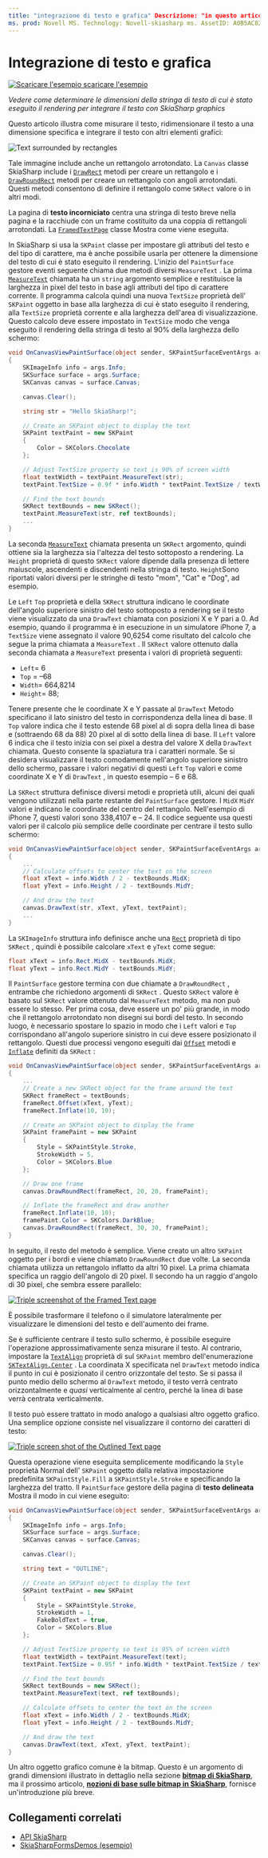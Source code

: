 ```yaml
---
title: "integrazione di testo e grafica" Descrizione: "in questo articolo viene illustrato come determinare le dimensioni della stringa di testo di cui è stato eseguito il rendering per integrare il testo con la grafica SkiaSharp in Xamarin.Forms applicazioni e come illustrato nel codice di esempio".
ms. prod: Novell MS. Technology: Novell-skiasharp ms. AssetID: A0B5AC82-7736-4AD8-AA16-FE43E18D203C autore: davidbritch ms. Author: dabritch ms. Date: 03/10/2017 no-loc: [ Xamarin.Forms , Xamarin.Essentials ]
---
```


# <a name="integrating-text-and-graphics"></a>Integrazione di testo e grafica

[![Scaricare ](~/media/shared/download.png) l'esempio scaricare l'esempio](https://docs.microsoft.com/samples/xamarin/xamarin-forms-samples/skiasharpforms-demos)

_Vedere come determinare le dimensioni della stringa di testo di cui è stato eseguito il rendering per integrare il testo con SkiaSharp graphics_

Questo articolo illustra come misurare il testo, ridimensionare il testo a una dimensione specifica e integrare il testo con altri elementi grafici:

![](text-images/textandgraphicsexample.png "Text surrounded by rectangles")

Tale immagine include anche un rettangolo arrotondato. La `Canvas` classe SkiaSharp include i [`DrawRect`](xref:SkiaSharp.SKCanvas.DrawRect*) metodi per creare un rettangolo e i [`DrawRoundRect`](xref:SkiaSharp.SKCanvas.DrawRoundRect*) metodi per creare un rettangolo con angoli arrotondati. Questi metodi consentono di definire il rettangolo come `SKRect` valore o in altri modi.

La pagina di **testo incorniciato** centra una stringa di testo breve nella pagina e la racchiude con un frame costituito da una coppia di rettangoli arrotondati. La [`FramedTextPage`](https://github.com/xamarin/xamarin-forms-samples/blob/master/SkiaSharpForms/Demos/Demos/SkiaSharpFormsDemos/Basics/FramedTextPage.cs) classe Mostra come viene eseguita.

In SkiaSharp si usa la `SKPaint` classe per impostare gli attributi del testo e del tipo di carattere, ma è anche possibile usarla per ottenere la dimensione del testo di cui è stato eseguito il rendering. L'inizio del `PaintSurface` gestore eventi seguente chiama due metodi diversi `MeasureText` . La prima [`MeasureText`](xref:SkiaSharp.SKPaint.MeasureText(System.String)) chiamata ha un `string` argomento semplice e restituisce la larghezza in pixel del testo in base agli attributi del tipo di carattere corrente. Il programma calcola quindi una nuova `TextSize` proprietà dell' `SKPaint` oggetto in base alla larghezza di cui è stato eseguito il rendering, alla `TextSize` proprietà corrente e alla larghezza dell'area di visualizzazione. Questo calcolo deve essere impostato in `TextSize` modo che venga eseguito il rendering della stringa di testo al 90% della larghezza dello schermo:

```csharp
void OnCanvasViewPaintSurface(object sender, SKPaintSurfaceEventArgs args)
{
    SKImageInfo info = args.Info;
    SKSurface surface = args.Surface;
    SKCanvas canvas = surface.Canvas;

    canvas.Clear();

    string str = "Hello SkiaSharp!";

    // Create an SKPaint object to display the text
    SKPaint textPaint = new SKPaint
    {
        Color = SKColors.Chocolate
    };

    // Adjust TextSize property so text is 90% of screen width
    float textWidth = textPaint.MeasureText(str);
    textPaint.TextSize = 0.9f * info.Width * textPaint.TextSize / textWidth;

    // Find the text bounds
    SKRect textBounds = new SKRect();
    textPaint.MeasureText(str, ref textBounds);
    ...
}
```

La seconda [`MeasureText`](xref:SkiaSharp.SKPaint.MeasureText(System.String,SkiaSharp.SKRect@)) chiamata presenta un `SKRect` argomento, quindi ottiene sia la larghezza sia l'altezza del testo sottoposto a rendering. La `Height` proprietà di questo `SKRect` valore dipende dalla presenza di lettere maiuscole, ascendenti e discendenti nella stringa di testo. `Height`Sono riportati valori diversi per le stringhe di testo "mom", "Cat" e "Dog", ad esempio.

Le `Left` `Top` proprietà e della `SKRect` struttura indicano le coordinate dell'angolo superiore sinistro del testo sottoposto a rendering se il testo viene visualizzato da una `DrawText` chiamata con posizioni X e Y pari a 0. Ad esempio, quando il programma è in esecuzione in un simulatore iPhone 7, a `TextSize` viene assegnato il valore 90,6254 come risultato del calcolo che segue la prima chiamata a `MeasureText` . Il `SKRect` valore ottenuto dalla seconda chiamata a `MeasureText` presenta i valori di proprietà seguenti:

- `Left`= 6
- `Top` = &ndash;68
- `Width`= 664,8214
- `Height`= 88;

Tenere presente che le coordinate X e Y passate al `DrawText` Metodo specificano il lato sinistro del testo in corrispondenza della linea di base. Il `Top` valore indica che il testo estende 68 pixel al di sopra della linea di base e (sottraendo 68 da 88) 20 pixel al di sotto della linea di base. Il `Left` valore 6 indica che il testo inizia con sei pixel a destra del valore X della `DrawText` chiamata. Questo consente la spaziatura tra i caratteri normale. Se si desidera visualizzare il testo comodamente nell'angolo superiore sinistro dello schermo, passare i valori negativi di questi `Left` `Top` valori e come coordinate X e Y di `DrawText` , in questo esempio &ndash; 6 e 68.

La `SKRect` struttura definisce diversi metodi e proprietà utili, alcuni dei quali vengono utilizzati nella parte restante del `PaintSurface` gestore. I `MidX` `MidY` valori e indicano le coordinate del centro del rettangolo. Nell'esempio di iPhone 7, questi valori sono 338,4107 e &ndash; 24. Il codice seguente usa questi valori per il calcolo più semplice delle coordinate per centrare il testo sullo schermo:

```csharp
void OnCanvasViewPaintSurface(object sender, SKPaintSurfaceEventArgs args)
{
    ...
    // Calculate offsets to center the text on the screen
    float xText = info.Width / 2 - textBounds.MidX;
    float yText = info.Height / 2 - textBounds.MidY;

    // And draw the text
    canvas.DrawText(str, xText, yText, textPaint);
    ...
}
```

La `SKImageInfo` struttura info definisce anche una [`Rect`](xref:SkiaSharp.SKImageInfo.Rect) proprietà di tipo `SKRect` , quindi è possibile calcolare `xText` e `yText` come segue:

```csharp
float xText = info.Rect.MidX - textBounds.MidX;
float yText = info.Rect.MidY - textBounds.MidY;
```

Il `PaintSurface` gestore termina con due chiamate a `DrawRoundRect` , entrambe che richiedono argomenti di `SKRect` . Questo `SKRect` valore è basato sul `SKRect` valore ottenuto dal `MeasureText` metodo, ma non può essere lo stesso. Per prima cosa, deve essere un po' più grande, in modo che il rettangolo arrotondato non disegni sui bordi del testo. In secondo luogo, è necessario spostare lo spazio in modo che i `Left` valori e `Top` corrispondano all'angolo superiore sinistro in cui deve essere posizionato il rettangolo. Questi due processi vengono eseguiti dai [`Offset`](xref:SkiaSharp.SKRect.Offset*) metodi e [`Inflate`](xref:SkiaSharp.SKRect.Inflate*) definiti da `SKRect` :

```csharp
void OnCanvasViewPaintSurface(object sender, SKPaintSurfaceEventArgs args)
{
    ...
    // Create a new SKRect object for the frame around the text
    SKRect frameRect = textBounds;
    frameRect.Offset(xText, yText);
    frameRect.Inflate(10, 10);

    // Create an SKPaint object to display the frame
    SKPaint framePaint = new SKPaint
    {
        Style = SKPaintStyle.Stroke,
        StrokeWidth = 5,
        Color = SKColors.Blue
    };

    // Draw one frame
    canvas.DrawRoundRect(frameRect, 20, 20, framePaint);

    // Inflate the frameRect and draw another
    frameRect.Inflate(10, 10);
    framePaint.Color = SKColors.DarkBlue;
    canvas.DrawRoundRect(frameRect, 30, 30, framePaint);
}
```

In seguito, il resto del metodo è semplice. Viene creato un altro `SKPaint` oggetto per i bordi e viene chiamato `DrawRoundRect` due volte. La seconda chiamata utilizza un rettangolo inflatto da altri 10 pixel. La prima chiamata specifica un raggio dell'angolo di 20 pixel. Il secondo ha un raggio d'angolo di 30 pixel, che sembra essere parallelo:

 [![](text-images/framedtext-small.png "Triple screenshot of the Framed Text page")](text-images/framedtext-large.png#lightbox "Triple screenshot of the Framed Text page")

È possibile trasformare il telefono o il simulatore lateralmente per visualizzare le dimensioni del testo e dell'aumento dei frame.

Se è sufficiente centrare il testo sullo schermo, è possibile eseguire l'operazione approssimativamente senza misurare il testo. Al contrario, impostare la [`TextAlign`](xref:SkiaSharp.SKPaint.TextAlign) proprietà di sul `SKPaint` membro dell'enumerazione [`SKTextAlign.Center`](xref:SkiaSharp.SKTextAlign) . La coordinata X specificata nel `DrawText` metodo indica il punto in cui è posizionato il centro orizzontale del testo. Se si passa il punto medio dello schermo al `DrawText` metodo, il testo verrà centrato orizzontalmente e *quasi* verticalmente al centro, perché la linea di base verrà centrata verticalmente.

Il testo può essere trattato in modo analogo a qualsiasi altro oggetto grafico. Una semplice opzione consiste nel visualizzare il contorno dei caratteri di testo:

[![](text-images/outlinedtext-small.png "Triple screen shot of the Outlined Text page")](text-images/outlinedtext-large.png#lightbox "Triple screenshot of the Outlined Text page")

Questa operazione viene eseguita semplicemente modificando la `Style` proprietà Normal dell' `SKPaint` oggetto dalla relativa impostazione predefinita `SKPaintStyle.Fill` a `SKPaintStyle.Stroke` e specificando la larghezza del tratto. Il `PaintSurface` gestore della pagina di **testo delineata** Mostra il modo in cui viene eseguito:

```csharp
void OnCanvasViewPaintSurface(object sender, SKPaintSurfaceEventArgs args)
{
    SKImageInfo info = args.Info;
    SKSurface surface = args.Surface;
    SKCanvas canvas = surface.Canvas;

    canvas.Clear();

    string text = "OUTLINE";

    // Create an SKPaint object to display the text
    SKPaint textPaint = new SKPaint
    {
        Style = SKPaintStyle.Stroke,
        StrokeWidth = 1,
        FakeBoldText = true,
        Color = SKColors.Blue
    };

    // Adjust TextSize property so text is 95% of screen width
    float textWidth = textPaint.MeasureText(text);
    textPaint.TextSize = 0.95f * info.Width * textPaint.TextSize / textWidth;

    // Find the text bounds
    SKRect textBounds = new SKRect();
    textPaint.MeasureText(text, ref textBounds);

    // Calculate offsets to center the text on the screen
    float xText = info.Width / 2 - textBounds.MidX;
    float yText = info.Height / 2 - textBounds.MidY;

    // And draw the text
    canvas.DrawText(text, xText, yText, textPaint);
}
```

Un altro oggetto grafico comune è la bitmap. Questo è un argomento di grandi dimensioni illustrato in dettaglio nella sezione [**bitmap di SkiaSharp**](../bitmaps/index.md), ma il prossimo articolo, [**nozioni di base sulle bitmap in SkiaSharp**](bitmaps.md), fornisce un'introduzione più breve.

## <a name="related-links"></a>Collegamenti correlati

- [API SkiaSharp](https://docs.microsoft.com/dotnet/api/skiasharp)
- [SkiaSharpFormsDemos (esempio)](https://docs.microsoft.com/samples/xamarin/xamarin-forms-samples/skiasharpforms-demos)
